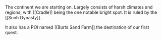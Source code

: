 The continent we are starting on. Largely consists of harsh climates and regions, with [[Cradle]] being the one notable bright spot. It is ruled by the [[Sunh Dynasty]].

It also has a POI named [[Burts Sand Farm]] the destination of our first quest.
